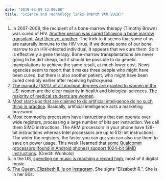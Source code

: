 ```yaml
---
date: "2019-03-09 12:00:00"
title: "Science and Technology links (March 9th 2019)"
---
```




1. In 2007-2008, the recipient of a bone-marrow therapy (Timothy Brown) was cured of HIV. [Another person was cured following a bone marrow transplant](https://www.reuters.com/article/us-health-aids-cure/london-hiv-patient-becomes-worlds-second-aids-cure-hope-idUSKCN1QL2C0). [And then yet another](https://nypost.com/2019/03/07/third-person-ever-may-have-been-cured-of-hiv/). The trick to it seems that some of us are naturally immune to the HIV virus. If we donate some of our bone marrow to an HIV-infected individual, it appears that we cure them. So it is effectively a gene therapy. Bone-marrow transplantations are never going to be dirt cheap, but it should be possible to do genetic manipulations to achieve the same result, at much lower cost. News agencies seem to report that it makes three people who might have been cured, but there is also another patient, who might have been cured credibly earlier after receiving hydroxyurea.
1. [The majority (53%) of all doctoral degrees are granted to women in the US](https://www.weforum.org/agenda/2018/10/chart-of-the-day-more-women-than-men-earned-phds-in-the-us-last-year): women are the clear majority in health and biological sciences. [The majority of medical students are women](https://news.aamc.org/press-releases/article/applicant-enrollment-2017/).
1. [Most start-ups that are claimed to do artificial intelligence do no such thing in practice](https://www.forbes.com/sites/parmyolson/2019/03/04/nearly-half-of-all-ai-startups-are-cashing-in-on-hype/). Basically, artificial intelligence acts a marketing buzzword.
1. Most commodity processors have instructions that can operate over wide registers, processing a large number of bits per instruction. We call them SIMD instructions. The ARM processors in your phone have 128-bit instructions whereas Intel processors are up to 512-bit instructions. The wider the registers, the faster you can go; you can also use them to save on power usage. This week I learned that [some Qualcomm processors (found in Android phones) support 1024-bit SIMD instructions](https://developer.qualcomm.com/blog/qualcomm-hexagon-sdk-30-dsp-power-and-efficiency). (Credit: Wunkolo)
1. In the US, [spending on music is reaching a record high](https://www.ft.com/content/0e5bc36e-3b7a-11e9-b72b-2c7f526ca5d0), most of it digital music.
1. [The Queen, Elizabeth II, is on Instagram](https://edition-m.cnn.com/2019/03/07/uk/queen-elizabeth-instagram-scli-gbr-intl/index.html). She signs &ldquo;Elizabeth R.&rdquo;. She is in her 90s.


